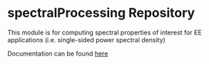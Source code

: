 spectralProcessing Repository
================================
This module is for computing spectral properties of interest for EE
applications (i.e. single-sided power spectral density)

Documentation can be found
[here](https://edmundsj.github.io/spectralProcessing/)
